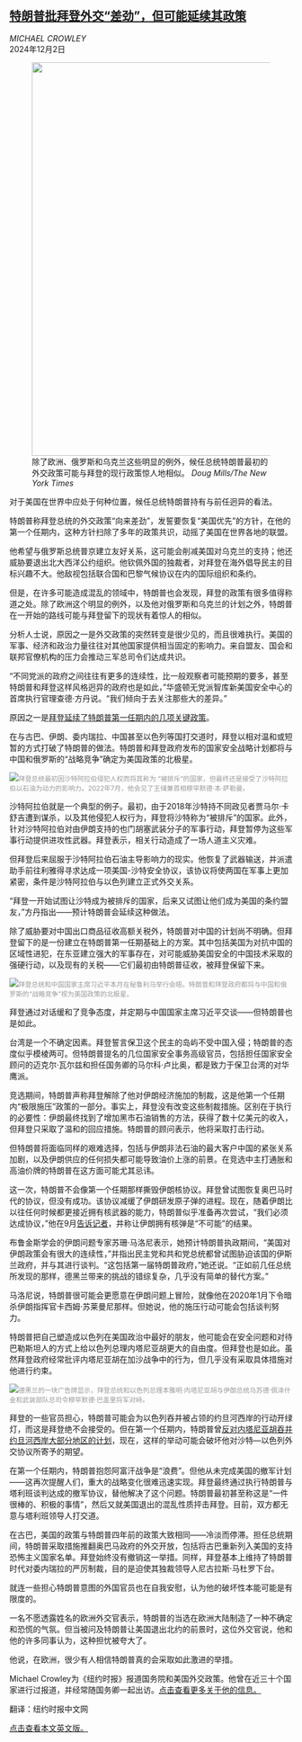 <!--1733125021000-->
[特朗普批拜登外交“差劲”，但可能延续其政策](https://cn.nytimes.com/usa/20241202/trump-biden-world/)
------

<address>MICHAEL CROWLEY</address><time pudate="2024-12-02 03:23:07" datetime="2024-12-02 03:23:07">2024年12月2日</time><figure><img src="https://images.weserv.nl/?url=static01.nyt.com/images/2024/11/27/multimedia/00dc-biden-trump-gbvc/00dc-biden-trump-gbvc-master1050.jpg" width="1050" height="700"><figcaption>除了欧洲、俄罗斯和乌克兰这些明显的例外，候任总统特朗普最初的外交政策可能与拜登的现行政策惊人地相似。 <cite>Doug Mills/The New York Times</cite></figcaption></figure><section><p>对于美国在世界中应处于何种位置，候任总统特朗普持有与前任迥异的看法。</p><p>特朗普称拜登总统的外交政策“向来差劲”，发誓要恢复“美国优先”的方针，在他的第一个任期内，这种方针扫除了多年的政策共识，动摇了美国在世界各地的联盟。</p><p>他希望与俄罗斯总统普京建立友好关系，这可能会削减美国对乌克兰的支持；他还威胁要退出北大西洋公约组织。他钦佩外国的独裁者，对拜登在海外倡导民主的目标兴趣不大。他敌视包括联合国和巴黎气候协议在内的国际组织和条约。</p><p>但是，在许多可能造成混乱的领域中，特朗普也会发现，拜登的政策有很多值得称道之处。除了欧洲这个明显的例外，以及他对俄罗斯和乌克兰的计划之外，特朗普在一开始的路线可能与拜登留下的现状有着惊人的相似。</p><p>分析人士说，原因之一是外交政策的突然转变是很少见的，而且很难执行。美国的军事、经济和政治力量往往对其他国家提供相当固定的影响力。来自盟友、国会和联邦官僚机构的压力会推动三军总司令们达成共识。</p><p>“不同党派的政府之间往往有更多的连续性，比一般观察者可能预期的要多，甚至特朗普和拜登这样风格迥异的政府也是如此，”华盛顿无党派智库新美国安全中心的首席执行官理查德·方丹说。“我们倾向于去关注那些大的差异。”</p><p>原因之一是<a href="https://www.nytimes.com/2022/07/24/us/politics/biden-trump-foreign-policy.html">拜登延续了特朗普第一任期内的几项关键政策</a>。</p><p>在与古巴、伊朗、委内瑞拉、中国甚至以色列等国打交道时，拜登以相对温和或短暂的方式打破了特朗普的做法。特朗普和拜登政府发布的国家安全战略计划都将与中国和俄罗斯的“战略竞争”确定为美国政策的北极星。</p><p><img src="https://images.weserv.nl/?url=static01.nyt.com/images/2024/11/27/multimedia/00dc-biden-trump-tlwp/00dc-biden-trump-tlwp-master1050.jpg"><small style="color: #999;">拜登总统最初因沙特阿拉伯侵犯人权而将其称为 “被排斥”的国家，但最终还是接受了沙特阿拉伯以石油为动力的影响力。2022年7月，他会见了王储兼首相穆罕默德·本·萨勒曼。</small></p><p>沙特阿拉伯就是一个典型的例子。最初，由于2018年沙特持不同政见者贾马尔·卡舒吉遭到谋杀，以及其他侵犯人权行为，拜登将沙特称为“被排斥”的国家。此外，针对沙特阿拉伯对由伊朗支持的也门胡塞武装分子的军事行动，拜登暂停为这些军事行动提供进攻性武器。拜登表示，相关行动造成了一场人道主义灾难。</p><p>但拜登后来屈服于沙特阿拉伯石油主导影响力的现实。他恢复了武器输送，并派遣助手前往利雅得寻求达成一项美国-沙特安全协议，该协议将使两国在军事上更加紧密，条件是沙特阿拉伯与以色列建立正式外交关系。</p><p>“拜登一开始试图让沙特成为被排斥的国家，后来又试图让他们成为美国的条约盟友，”方丹指出——预计特朗普会延续这种做法。</p><p>除了威胁要对中国出口商品征收高额关税外，特朗普对中国的计划尚不明确。但拜登留下的是一份建立在特朗普第一任期基础上的方案。其中包括美国为对抗中国的区域性进犯，在东亚建立强大的军事存在，对可能威胁美国安全的中国技术采取的强硬行动，以及现有的关税——它们最初由特朗普征收，被拜登保留下来。</p><p><img src="https://images.weserv.nl/?url=static01.nyt.com/images/2024/11/27/multimedia/00dc-biden-trump-jmtw/00dc-biden-trump-jmtw-master1050.jpg"><small style="color: #999;">拜登总统和中国国家主席习近平本月在秘鲁利马举行会晤。特朗普和拜登政府都将与中国和俄罗斯的“战略竞争”视为美国政策的北极星。</small></p><p>拜登通过对话缓和了竞争态度，并定期与中国国家主席习近平交谈——但特朗普也是如此。</p><p>台湾是一个不确定因素。拜登誓言保卫这个民主的岛屿不受中国入侵；特朗普的态度似乎模棱两可。但特朗普提名的几位国家安全事务高级官员，包括担任国家安全顾问的迈克尔·瓦尔兹和担任国务卿的马尔科·卢比奥，都是致力于保卫台湾的对华鹰派。</p><p>竞选期间，特朗普声称拜登解除了他对伊朗经济施加的制裁，这是他第一个任期内“极限施压”政策的一部分。事实上，拜登没有改变这些制裁措施。区别在于执行的必要性：伊朗最终找到了增加黑市石油销售的方法，获得了数十亿美元的收入，但拜登只采取了温和的回应措施。特朗普的顾问表示，他将采取打击行动。</p><p>但特朗普将面临同样的艰难选择，包括与伊朗非法石油的最大客户中国的紧张关系加剧，以及伊朗供应的任何损失都可能导致油价上涨的前景。在竞选中主打通胀和高油价牌的特朗普在这方面可能尤其忌讳。</p><p>这一次，特朗普不会像第一个任期那样撕毁伊朗核协议。拜登曾试图恢复奥巴马时代的协议，但没有成功。该协议减缓了伊朗研发原子弹的进程。现在，随着伊朗比以往任何时候都更接近拥有核武器的能力，特朗普似乎准备再次尝试，“我们必须达成协议，”他在9月<a rel="noopener noreferrer" target="_blank" href="https://www.politico.com/news/2024/09/26/trump-iran-nyc-press-conference-00181367">告诉记者</a>，并称让伊朗拥有核弹是“不可能”的结果。</p><p>布鲁金斯学会的伊朗问题专家苏珊·马洛尼表示，她预计特朗普执政期间，“美国对伊朗政策会有很大的连续性，”并指出民主党和共和党总统都曾试图胁迫该国的伊斯兰政府，并与其进行谈判。“这包括第一届特朗普政府，”她还说。“正如前几任总统所发现的那样，德黑兰带来的挑战的错综复杂，几乎没有简单的替代方案。”</p><p>马洛尼说，特朗普很可能会更愿意在伊朗问题上冒险，就像他在2020年1月下令暗杀伊朗指挥官卡西姆·苏莱曼尼那样。但她说，他的施压行动可能会包括谈判努力。</p><p>特朗普把自己塑造成以色列在美国政治中最好的朋友，他可能会在安全问题和对待巴勒斯坦人的方式上给以色列总理内塔尼亚胡更大的自由度。但拜登也是如此。虽然拜登政府经常批评内塔尼亚胡在加沙战争中的行为，但几乎没有采取具体措施对他进行约束。</p><p><img src="https://images.weserv.nl/?url=static01.nyt.com/images/2024/11/27/multimedia/00dc-biden-trump-hkbz/00dc-biden-trump-hkbz-master1050.jpg"><small style="color: #999;">德黑兰的一块广告牌显示，拜登总统和以色列总理本雅明·内塔尼亚胡与伊朗总统马苏德·佩泽什金和武装部队总司令穆罕默德·巴盖里将军对峙。</small></p><p>拜登的一些官员担心，特朗普可能会为以色列吞并被占领的约旦河西岸的行动开绿灯，而这是拜登绝不会接受的。但在第一个任期内，特朗普曾<a href="https://www.nytimes.com/2020/02/02/world/middleeast/israel-west-bank-annexation.html">反对内塔尼亚胡吞并约旦河西岸大部分地区的计划</a>，现在，这样的举动可能会破坏他对沙特—以色列外交协议所寄予的期望。</p><p>在第一个任期内，特朗普抱怨阿富汗战争是“浪费”。但他从未完成美国的撤军计划——这再次提醒人们，重大的战略变化很难迅速实现。拜登最终通过执行特朗普与塔利班谈判达成的撤军协议，替他解决了这个问题。特朗普最初甚至称这是“一件很棒的、积极的事情”，然后又就美国退出的混乱性质抨击拜登。目前，双方都无意与塔利班领导人打交道。</p><p>在古巴，美国的政策与特朗普四年前的政策大致相同——冷淡而停滞。担任总统期间，特朗普采取措施推翻奥巴马政府的外交开放，包括将古巴重新列入美国的支持恐怖主义国家名单。拜登始终没有撤销这一举措。同样，拜登基本上维持了特朗普时代对委内瑞拉的严厉制裁，目的是迫使其独裁领导人尼古拉斯·马杜罗下台。</p><p>就连一些担心特朗普意图的外国官员也在自我安慰，认为他的破坏性本能可能是有限度的。</p><p>一名不愿透露姓名的欧洲外交官表示，特朗普的当选在欧洲大陆制造了一种不确定和恐慌的气氛。但当被问及特朗普让美国退出北约的前景时，这位外交官说，他和他的许多同事认为，这种担忧被夸大了。</p><p>他说，在欧洲，很少有人相信特朗普真的会采取如此激进的举措。</p></section><footer><p>Michael Crowley为《纽约时报》报道国务院和美国外交政策。他曾在近三十个国家进行过报道，并经常随国务卿一起出访。<a rel="nofollow" target="_blank" href="https://www.nytimes.com/by/michael-crowley">点击查看更多关于他的信息。</a></p><p>翻译：纽约时报中文网</p><p><a rel="nofollow" target="_blank" href="https://www.nytimes.com/2024/11/29/us/politics/trump-biden-world.html">点击查看本文英文版。</a></p></footer>
